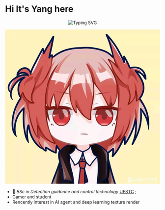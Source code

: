 # Hi lt's Yang here


  <!-- dynamic typing effect 动态打字效果 -->

  <div align="center">
      <img src="https://readme-typing-svg.demolab.com?font=Fira+Code&pause=1000&width=435&lines=println(%22Hello%2C%20World%22);YANG&center=true&size=20" alt="Typing SVG" />
  </div>

<p align="center">
  <img src="https://github.com/Bo-Yang-web/simpleintro/blob/main/%E6%AF%81%E7%81%AD%E5%87%A4%E5%87%B0%E4%BA%BA.jpg?raw=true" alt="Destroy the Phoenix Man"/>
</p>



- 🍻  _BSc in Detection guidance and control technology_ [UESTC](https://www.uestc.edu.cn) ;
-  Gamer and student
-  Rencently interest in AI agent and deep learning texture render

<!-- 
  <div>
  - ✍️
      <img src="https://komarev.com/ghpvc/?username=JiangXavier&label=Views&color=0e75b6&style=flat" alt="访问量统计" />
  </div>   
-->


